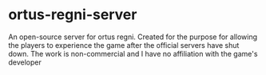 # ortus-regni-server
An open-source server for ortus regni. Created for the purpose for allowing the players to experience the game after the official servers have shut down. The work is non-commercial and I have no affiliation with the game's developer
